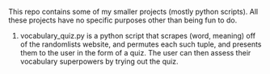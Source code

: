 This repo contains some of my smaller projects (mostly python scripts). All these projects have no specific purposes other than being fun to do.

1) vocabulary_quiz.py is a python script that scrapes (word, meaning) off of the randomlists website, and permutes each such tuple, and presents them to the user in the form of a quiz. The user can then assess their vocabulary superpowers by trying out the quiz.

 
